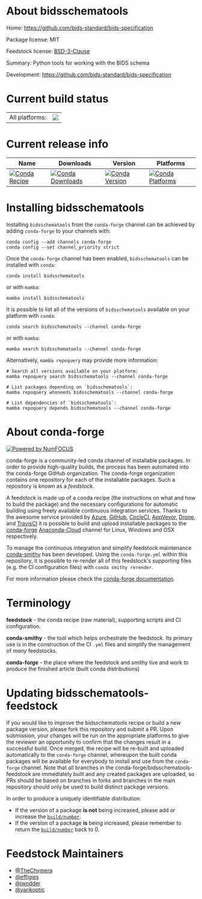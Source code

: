 About bidsschematools
=====================

Home: https://github.com/bids-standard/bids-specification

Package license: MIT

Feedstock license: [BSD-3-Clause](https://github.com/conda-forge/bidsschematools-feedstock/blob/main/LICENSE.txt)

Summary: Python tools for working with the BIDS schema

Development: https://github.com/bids-standard/bids-specification

Current build status
====================


<table><tr><td>All platforms:</td>
    <td>
      <a href="https://dev.azure.com/conda-forge/feedstock-builds/_build/latest?definitionId=17442&branchName=main">
        <img src="https://dev.azure.com/conda-forge/feedstock-builds/_apis/build/status/bidsschematools-feedstock?branchName=main">
      </a>
    </td>
  </tr>
</table>

Current release info
====================

| Name | Downloads | Version | Platforms |
| --- | --- | --- | --- |
| [![Conda Recipe](https://img.shields.io/badge/recipe-bidsschematools-green.svg)](https://anaconda.org/conda-forge/bidsschematools) | [![Conda Downloads](https://img.shields.io/conda/dn/conda-forge/bidsschematools.svg)](https://anaconda.org/conda-forge/bidsschematools) | [![Conda Version](https://img.shields.io/conda/vn/conda-forge/bidsschematools.svg)](https://anaconda.org/conda-forge/bidsschematools) | [![Conda Platforms](https://img.shields.io/conda/pn/conda-forge/bidsschematools.svg)](https://anaconda.org/conda-forge/bidsschematools) |

Installing bidsschematools
==========================

Installing `bidsschematools` from the `conda-forge` channel can be achieved by adding `conda-forge` to your channels with:

```
conda config --add channels conda-forge
conda config --set channel_priority strict
```

Once the `conda-forge` channel has been enabled, `bidsschematools` can be installed with `conda`:

```
conda install bidsschematools
```

or with `mamba`:

```
mamba install bidsschematools
```

It is possible to list all of the versions of `bidsschematools` available on your platform with `conda`:

```
conda search bidsschematools --channel conda-forge
```

or with `mamba`:

```
mamba search bidsschematools --channel conda-forge
```

Alternatively, `mamba repoquery` may provide more information:

```
# Search all versions available on your platform:
mamba repoquery search bidsschematools --channel conda-forge

# List packages depending on `bidsschematools`:
mamba repoquery whoneeds bidsschematools --channel conda-forge

# List dependencies of `bidsschematools`:
mamba repoquery depends bidsschematools --channel conda-forge
```


About conda-forge
=================

[![Powered by
NumFOCUS](https://img.shields.io/badge/powered%20by-NumFOCUS-orange.svg?style=flat&colorA=E1523D&colorB=007D8A)](https://numfocus.org)

conda-forge is a community-led conda channel of installable packages.
In order to provide high-quality builds, the process has been automated into the
conda-forge GitHub organization. The conda-forge organization contains one repository
for each of the installable packages. Such a repository is known as a *feedstock*.

A feedstock is made up of a conda recipe (the instructions on what and how to build
the package) and the necessary configurations for automatic building using freely
available continuous integration services. Thanks to the awesome service provided by
[Azure](https://azure.microsoft.com/en-us/services/devops/), [GitHub](https://github.com/),
[CircleCI](https://circleci.com/), [AppVeyor](https://www.appveyor.com/),
[Drone](https://cloud.drone.io/welcome), and [TravisCI](https://travis-ci.com/)
it is possible to build and upload installable packages to the
[conda-forge](https://anaconda.org/conda-forge) [Anaconda-Cloud](https://anaconda.org/)
channel for Linux, Windows and OSX respectively.

To manage the continuous integration and simplify feedstock maintenance
[conda-smithy](https://github.com/conda-forge/conda-smithy) has been developed.
Using the ``conda-forge.yml`` within this repository, it is possible to re-render all of
this feedstock's supporting files (e.g. the CI configuration files) with ``conda smithy rerender``.

For more information please check the [conda-forge documentation](https://conda-forge.org/docs/).

Terminology
===========

**feedstock** - the conda recipe (raw material), supporting scripts and CI configuration.

**conda-smithy** - the tool which helps orchestrate the feedstock.
                   Its primary use is in the construction of the CI ``.yml`` files
                   and simplify the management of *many* feedstocks.

**conda-forge** - the place where the feedstock and smithy live and work to
                  produce the finished article (built conda distributions)


Updating bidsschematools-feedstock
==================================

If you would like to improve the bidsschematools recipe or build a new
package version, please fork this repository and submit a PR. Upon submission,
your changes will be run on the appropriate platforms to give the reviewer an
opportunity to confirm that the changes result in a successful build. Once
merged, the recipe will be re-built and uploaded automatically to the
`conda-forge` channel, whereupon the built conda packages will be available for
everybody to install and use from the `conda-forge` channel.
Note that all branches in the conda-forge/bidsschematools-feedstock are
immediately built and any created packages are uploaded, so PRs should be based
on branches in forks and branches in the main repository should only be used to
build distinct package versions.

In order to produce a uniquely identifiable distribution:
 * If the version of a package **is not** being increased, please add or increase
   the [``build/number``](https://docs.conda.io/projects/conda-build/en/latest/resources/define-metadata.html#build-number-and-string).
 * If the version of a package **is** being increased, please remember to return
   the [``build/number``](https://docs.conda.io/projects/conda-build/en/latest/resources/define-metadata.html#build-number-and-string)
   back to 0.

Feedstock Maintainers
=====================

* [@TheChymera](https://github.com/TheChymera/)
* [@effigies](https://github.com/effigies/)
* [@jwodder](https://github.com/jwodder/)
* [@yarikoptic](https://github.com/yarikoptic/)

